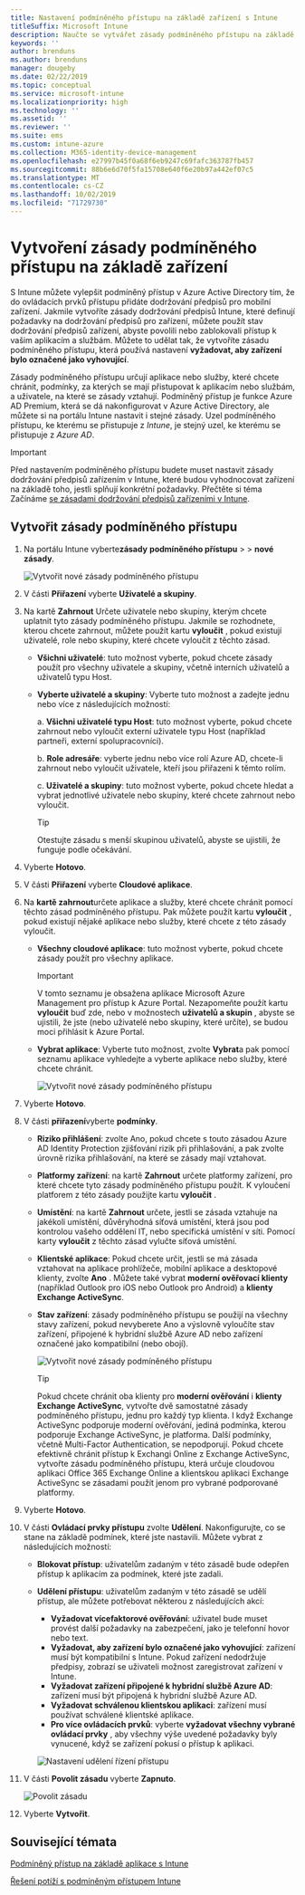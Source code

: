 ```yaml
---
title: Nastavení podmíněného přístupu na základě zařízení s Intune
titleSuffix: Microsoft Intune
description: Naučte se vytvářet zásady podmíněného přístupu na základě zařízení, které jsou založené na Microsoft Intune dodržování předpisů zařízením a správu mobilních aplikací.
keywords: ''
author: brenduns
ms.author: brenduns
manager: dougeby
ms.date: 02/22/2019
ms.topic: conceptual
ms.service: microsoft-intune
ms.localizationpriority: high
ms.technology: ''
ms.assetid: ''
ms.reviewer: ''
ms.suite: ems
ms.custom: intune-azure
ms.collection: M365-identity-device-management
ms.openlocfilehash: e27997b45f0a68f6eb9247c69fafc363787fb457
ms.sourcegitcommit: 88b6e6d70f5fa15708e640f6e20b97a442ef07c5
ms.translationtype: MT
ms.contentlocale: cs-CZ
ms.lasthandoff: 10/02/2019
ms.locfileid: "71729730"
---
```

# <a name="create-a-device-based-conditional-access-policy"></a>Vytvoření zásady podmíněného přístupu na základě zařízení

S Intune můžete vylepšit podmíněný přístup v Azure Active Directory tím, že do ovládacích prvků přístupu přidáte dodržování předpisů pro mobilní zařízení. Jakmile vytvoříte zásady dodržování předpisů Intune, které definují požadavky na dodržování předpisů pro zařízení, můžete použít stav dodržování předpisů zařízení, abyste povolili nebo zablokovali přístup k vašim aplikacím a službám. Můžete to udělat tak, že vytvoříte zásadu podmíněného přístupu, která používá nastavení **vyžadovat, aby zařízení bylo označené jako vyhovující**.  

Zásady podmíněného přístupu určují aplikace nebo služby, které chcete chránit, podmínky, za kterých se mají přistupovat k aplikacím nebo službám, a uživatele, na které se zásady vztahují. Podmíněný přístup je funkce Azure AD Premium, která se dá nakonfigurovat v Azure Active Directory, ale můžete si na portálu Intune nastavit i stejné zásady. Uzel podmíněného přístupu, ke kterému se přistupuje z *Intune*, je stejný uzel, ke kterému se přistupuje z *Azure AD*.  

> [!IMPORTANT]
> Před nastavením podmíněného přístupu budete muset nastavit zásady dodržování předpisů zařízením v Intune, které budou vyhodnocovat zařízení na základě toho, jestli splňují konkrétní požadavky. Přečtěte si téma Začínáme [se zásadami dodržování předpisů zařízeními v Intune](device-compliance-get-started.md).

## <a name="create-conditional-access-policy"></a>Vytvořit zásady podmíněného přístupu

1. Na portálu Intune vyberte**zásady** **podmíněného přístupu** >   > **nové zásady**.
   
    ![Vytvořit nové zásady podmíněného přístupu](./media/create-conditional-access-intune/create-ca.png)
 
2. V části **Přiřazení** vyberte **Uživatelé a skupiny**. 
3. Na kartě **Zahrnout** Určete uživatele nebo skupiny, kterým chcete uplatnit tyto zásady podmíněného přístupu. Jakmile se rozhodnete, kterou chcete zahrnout, můžete použít kartu **vyloučit** , pokud existují uživatelé, role nebo skupiny, které chcete vyloučit z těchto zásad.  
    - **Všichni uživatelé**: tuto možnost vyberte, pokud chcete zásady použít pro všechny uživatele a skupiny, včetně interních uživatelů a uživatelů typu Host.
  
    - **Vyberte uživatelé a skupiny**: Vyberte tuto možnost a zadejte jednu nebo více z následujících možností:
  
      a. **Všichni uživatelé typu Host**: tuto možnost vyberte, pokud chcete zahrnout nebo vyloučit externí uživatele typu Host (například partneři, externí spolupracovníci).
       
      b. **Role adresáře**: vyberte jednu nebo více rolí Azure AD, chcete-li zahrnout nebo vyloučit uživatele, kteří jsou přiřazeni k těmto rolím.
      
      c. **Uživatelé a skupiny**: tuto možnost vyberte, pokud chcete hledat a vybrat jednotlivé uživatele nebo skupiny, které chcete zahrnout nebo vyloučit.
     
       > [!TIP]  
       > Otestujte zásadu s menší skupinou uživatelů, abyste se ujistili, že funguje podle očekávání.
4. Vyberte **Hotovo**.
5. V části **Přiřazení** vyberte **Cloudové aplikace**. 
6. Na **kartě zahrnout**určete aplikace a služby, které chcete chránit pomocí těchto zásad podmíněného přístupu. Pak můžete použít kartu **vyloučit** , pokud existují nějaké aplikace nebo služby, které chcete z této zásady vyloučit.
    - **Všechny cloudové aplikace**: tuto možnost vyberte, pokud chcete zásady použít pro všechny aplikace.
      > [!IMPORTANT]  
      > V tomto seznamu je obsažena aplikace Microsoft Azure Management pro přístup k Azure Portal. Nezapomeňte použít kartu **vyloučit** buď zde, nebo v možnostech **uživatelů a skupin** , abyste se ujistili, že jste (nebo uživatelé nebo skupiny, které určíte), se budou moci přihlásit k Azure Portal. 

    - **Vybrat aplikace**: Vyberte tuto možnost, zvolte **Vybrat**a pak pomocí seznamu aplikace vyhledejte a vyberte aplikace nebo služby, které chcete chránit.
    
      ![Vytvořit nové zásady podmíněného přístupu](./media/create-conditional-access-intune/create-ca-select-apps.png)

7. Vyberte **Hotovo**.
8. V části **přiřazení**vyberte **podmínky**.
    - **Riziko přihlášení**: zvolte Ano, pokud chcete s touto zásadou Azure AD Identity Protection zjišťování rizik při přihlašování, a pak zvolte úrovně rizika přihlašování, na které se zásady mají vztahovat.
    - **Platformy zařízení**: na kartě **Zahrnout** určete platformy zařízení, pro které chcete tyto zásady podmíněného přístupu použít. K vyloučení platforem z této zásady použijte kartu **vyloučit** .
    - **Umístění**: na kartě **Zahrnout** určete, jestli se zásada vztahuje na jakékoli umístění, důvěryhodná síťová umístění, která jsou pod kontrolou vašeho oddělení IT, nebo specifická umístění v síti. Pomocí karty **vyloučit** z těchto zásad vylučte síťová umístění. 
    - **Klientské aplikace**: Pokud chcete určit, jestli se má zásada vztahovat na aplikace prohlížeče, mobilní aplikace a desktopové klienty, zvolte **Ano** . Můžete také vybrat **moderní ověřovací klienty** (například Outlook pro iOS nebo Outlook pro Android) a **klienty Exchange ActiveSync**.
    - **Stav zařízení**: zásady podmíněného přístupu se použijí na všechny stavy zařízení, pokud nevyberete Ano a výslovně vyloučíte stav zařízení, připojené k hybridní službě Azure AD nebo zařízení označené jako kompatibilní (nebo obojí).
    
      ![Vytvořit nové zásady podmíněného přístupu](./media/create-conditional-access-intune/create-ca-device-platforms.png)

      > [!TIP]  
      > Pokud chcete chránit oba klienty pro **moderní ověřování** i **klienty Exchange ActiveSync**, vytvořte dvě samostatné zásady podmíněného přístupu, jednu pro každý typ klienta. I když Exchange ActiveSync podporuje moderní ověřování, jediná podmínka, kterou podporuje Exchange ActiveSync, je platforma. Další podmínky, včetně Multi-Factor Authentication, se nepodporují. Pokud chcete efektivně chránit přístup k Exchangi Online z Exchange ActiveSync, vytvořte zásadu podmíněného přístupu, která určuje cloudovou aplikaci Office 365 Exchange Online a klientskou aplikaci Exchange ActiveSync se zásadami použít jenom pro vybrané podporované platformy.

9. Vyberte **Hotovo**.
10. V části **Ovládací prvky přístupu** zvolte **Udělení**. Nakonfigurujte, co se stane na základě podmínek, které jste nastavili.  Můžete vybrat z následujících možností:
    - **Blokovat přístup**: uživatelům zadaným v této zásadě bude odepřen přístup k aplikacím za podmínek, které jste zadali.
    - **Udělení přístupu**: uživatelům zadaným v této zásadě se udělí přístup, ale můžete potřebovat některou z následujících akcí:
      - **Vyžadovat vícefaktorové ověřování**: uživatel bude muset provést další požadavky na zabezpečení, jako je telefonní hovor nebo text.
      - **Vyžadovat, aby zařízení bylo označené jako vyhovující**: zařízení musí být kompatibilní s Intune. Pokud zařízení nedodržuje předpisy, zobrazí se uživateli možnost zaregistrovat zařízení v Intune. 
      - **Vyžadovat zařízení připojené k hybridní službě Azure AD**: zařízení musí být připojená k hybridní službě Azure AD.
      - **Vyžadovat schválenou klientskou aplikaci**: zařízení musí používat schválené klientské aplikace. 
      - **Pro více ovládacích prvků**: vyberte **vyžadovat všechny vybrané ovládací prvky** , aby všechny výše uvedené požadavky byly vynucené, když se zařízení pokusí o přístup k aplikaci.
    
      ![Nastavení udělení řízení přístupu](./media/create-conditional-access-intune/create-ca-grant-access-settings.png)
 
11. V části **Povolit zásadu** vyberte **Zapnuto**.
     
     ![Povolit zásadu](./media/create-conditional-access-intune/enable-policy.png)

12. Vyberte **Vytvořit**.

## <a name="see-also"></a>Související témata
[Podmíněný přístup na základě aplikace s Intune](app-based-conditional-access-intune.md)

[Řešení potíží s podmíněným přístupem Intune](https://support.microsoft.com/help/4456106)

